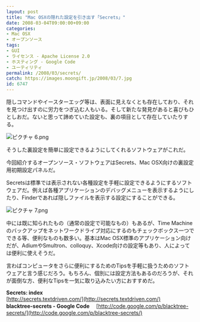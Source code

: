 ```yaml
---
layout: post
title: "Mac OSXの隠れた設定を引き出す「Secrets」"
date: 2008-03-04T09:00:00+09:00
categories:
- Mac OSX
- オープンソース
tags: 
- GUI
- ライセンス - Apache License 2.0
- ホスティング - Google Code
- ユーティリティ
permalink: /2008/03/secrets/
catch: https://images.moongift.jp/2008/03/7.jpg
id: 6747
---
```

隠しコマンドやイースターエッグ等は、表面に見えなくとも存在しており、それを見つけ出すのに労力をつぎ込む人もいる。そして新たな発見があると喜びもひとしおだ。ないと思って諦めていた設定も、裏の項目として存在していたりする。   
  
 ![ピクチャ 6.png](https://images.moongift.jp/2008/03/6.jpg)  
  
そうした裏設定を簡単に設定できるようにしてくれるソフトウェアがこれだ。   
  
今回紹介するオープンソース・ソフトウェアはSecrets、Mac OSX向けの裏設定用初期設定パネルだ。   
  
<!--more-->  
  
Secretsは標準では表示されない各種設定を手軽に設定できるようにするソフトウェアだ。例えば各種アプリケーションのデバッグメニューを表示するようにしたり、Finderであれば隠しファイルを表示する設定にすることができる。   
  
 ![ピクチャ 7.png](https://images.moongift.jp/2008/03/7.jpg)  
  
中には既に知られたもの（通常の設定で可能なもの）もあるが、Time Machineのバックアップをネットワークドライブ対応にするのもチェックボックス一つでできる等、便利なものも数多い。基本はMac OSX標準のアプリケーション向けだが、AdiumやSmultron、colloquy、Xcode向けの設定等もあり、人によっては便利に使えそうだ。   
  
言わばコンピュータをさらに便利にするためのTipsを手軽に扱うためのソフトウェアと言う感じだろう。もちろん、個別には設定方法もあるのだろうが、それが面倒な方、便利なTipsを一気に取り込みたい方におすすめだ。   
  
**Secrets: index**  
[http://secrets.textdriven.com/](http://secrets.textdriven.com/)  
**blacktree-secrets - Google Code** 　[http://code.google.com/p/blacktree-secrets/](http://code.google.com/p/blacktree-secrets/)

